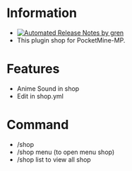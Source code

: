 

# Information
- [![Automated Release Notes by gren](https://img.shields.io/badge/%F0%9F%A4%96-release%20notes-00B2EE.svg)](https://github.com/Hamada702/EpicShop/releases)
- This plugin shop for PocketMine-MP.
# Features
- Anime Sound in shop
- Edit in shop.yml
# Command
- /shop
- /shop menu (to open menu shop)
- /shop list to view all shop
